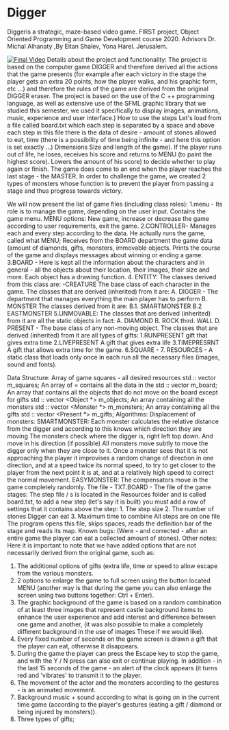 # Digger
Diggeris a strategic, maze-based video game. FIRST project,  Object Oriented Programming and Game Development course 2020. Advisors Dr. Michal Alhanaty ,By Eitan Shalev, Yona Harel. Jerusalem.

[![Final Video](Digger/DIGGER_GAME.gif)](https://github.com/eitanshalev/Digger/blob/main/DIGGER_GAME.gif)
Details about the project and functionality:
The project is based on the computer game DIGGER and therefore derived all the actions that the game presents (for example after each victory in the stage the player gets an extra 20 points, how the player walks, and his graphic form, etc ...) and therefore the rules of the game are derived from the original DIGGER eraser.
The project is based on the use of the C ++ programming language, as well as extensive use of the SFML graphic library that we studied this semester, we used it specifically to display images, animations, music, experience and user interface.)
How to use the steps Let's load from a file called board.txt which each step is separated by a space and above each step in this file there is the data of desire - amount of stones allowed to eat, time (there is a possibility of time being infinite - and here this option is set exactly ...) Dimensions Size and length of the game).
If the player runs out of life, he loses, receives his score and returns to MENU (to paint the highest score).
Lowers the amount of his score) to decide whether to play again or finish. The game does come to an end when the player reaches the last stage - the MASTER. In order to challenge the game, we created 2 types of monsters whose function is to prevent the player from passing a stage and thus progress towards victory.

We will now present the list of game files (including class roles):
1.menu - Its role is to manage the game, depending on the user input. Contains the game menu.
MENU options: New game, increase or decrease the game according to user requirements, exit the game.
2.CONTROLLER- Manages each and every step according to the data. He actually runs the game, called what MENU; Receives from the BOARD department the game data (amount of diamonds, gifts, monsters, immovable objects. Prints the course of the game and displays messages about winning or ending a game.
3.BOARD - Here is kept all the information about the characters and in general - all the objects about their location, their images, their size and more. Each object has a drawing function.
4. ENTITY: The classes derived from this class are:
-CREATURE The base class of each character in the game.
The classes that are derived (inherited) from it are:
A. DIGGER - The department that manages everything the main player has to perform
B. MONSTER The classes derived from it are:
B.1. SMARTMONSTER
B.2 EASTMONSTER
5.UNMOVABLE: The classes that are derived (inherited) from it are all the static objects in fact:
A. DIAMOND
B. ROCK
third. WALL
D. PRESENT - The base class of any non-moving object. The classes that are derived (inherited) from it are all types of gifts:
1.RUNPRESENT gift that gives extra time
2.LIVEPRESENT A gift that gives extra life
3.TIMEPRESRNT A gift that allows extra time for the game.
6.SQUARE -
7. RESOURCES - A static class that loads only once in each run all the necessary files (images, sound and fonts).



Data Structure:
Array of game squares - all desired resources std :: vector <Square> m_squares;
An array of = contains all the data in the std :: vector <std :: string> m_board;
An array that contains all the objects that do not move on the board except for gifts std :: vector <Object *> m_objects;
An array containing all the monsters std :: vector <Monster *> m_monsters;
An array containing all the gifts std :: vector <Present *> m_gifts;
Algorithms:
Displacement of monsters:
SMARTMONSTER:
Each monster calculates the relative distance from the digger and according to this knows which direction they are moving
The monsters check where the digger is, right left top down. And move in his direction (if possible)
All monsters move subtly to move the digger only when they are close to it. Once a monster sees that it is not approaching the player it improvises a random change of direction in one direction, and at a speed twice its normal speed, to try to get closer to the player from the next point it is at, and at a relatively high speed to correct the normal movement.
EASYMONSTER:
The compensators move in the game completely randomly.
The file - TXT.BOARD - The file of the game stages:
The step file / s is located in the Resources folder and is called board.txt, to add a new step (let's say it is built) you must add a row of settings that it contains above the step: 1. The step size
                                                                      2. The number of stones Digger can eat
                                                                       3. Maximum time to combine
 All steps are on one file
The program opens this file, skips spaces, reads the definition bar of the stage and reads its map.
Known bugs:
(Were - and corrected - after an entire game the player can eat a collected amount of stones).
Other notes:
Here it is important to note that we have added options that are not necessarily derived from the original game, such as:
1. The additional options of gifts (extra life, time or speed to allow escape from the various monsters.
2. 2 options to enlarge the game to full screen using the button located MENU (another way is that during the game you can also enlarge the screen using two buttons together: Ctrl + Enter).
3. The graphic background of the game is based on a random combination of at least three images that represent castle background items to enhance the user experience and add interest and difference between one game and another, (it was also possible to make a completely different background in the use of images These if we would like).
4. Every fixed number of seconds on the game screen is drawn a gift that the player can eat, otherwise it disappears.
5. During the game the player can press the Escape key to stop the game, and with the Y / N press can also exit or continue playing. In addition - in the last 15 seconds of the game - an alert of the clock appears (it turns red and 'vibrates' to transmit it to the player.
6. The movement of the actor and the monsters according to the gestures - is an animated movement.
7. Background music + sound according to what is going on in the current time game (according to the player's gestures (eating a gift / diamond or being injured by monsters)).
7. Three types of gifts;
